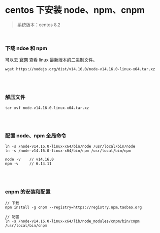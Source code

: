 # centos 下安装 node、npm、cnpm

> 系统版本：centos 8.2

</br>

### 下载 ndoe 和 npm

可以去 [官网](https://nodejs.org/zh-cn/download/) 查看 linux 最新版本的二进制文件。

```
wget https://nodejs.org/dist/v14.16.0/node-v14.16.0-linux-x64.tar.xz
```

</br>
</br>

### 解压文件

```
tar xvf node-v14.16.0-linux-x64.tar.xz
```

</br>
</br>

### 配置 node、npm 全局命令

```
ln -s /node-v14.16.0-linux-x64/bin/node /usr/local/bin/node
ln -s /node-v14.16.0-linux-x64/bin/npm /usr/local/bin/npm

node -v    // v14.16.0
npm -v     // 6.14.11
```

</br>
</br>

### cnpm 的安装和配置

```
// 下载
npm install -g cnpm --registry=https://registry.npm.taobao.org

// 配置
ln -s /node-v14.16.0-linux-x64/lib/node_modules/cnpm/bin/cnpm /usr/local/bin/cnpm
```

</br>
</br>
